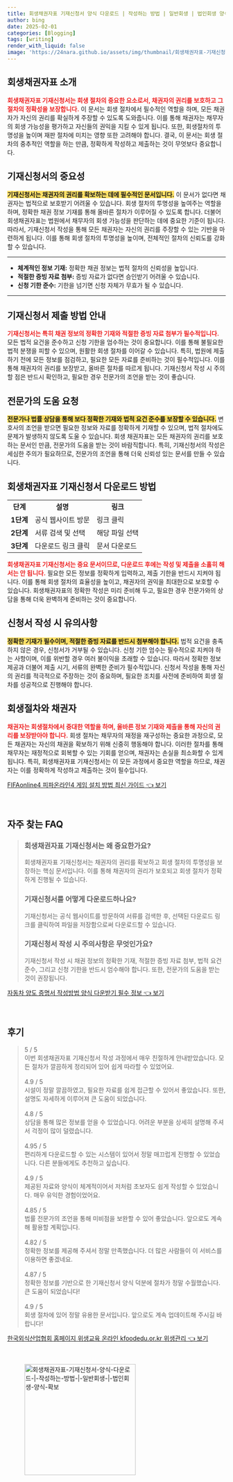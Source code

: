 ```yaml
---
title: 회생채권자표 기재신청서 양식 다운로드 | 작성하는 방법 | 일반회생 | 법인회생 양식 확보
author: bing
date: 2025-02-01
categories: [Blogging]
tags: [writing]
render_with_liquid: false
image: 'https://24nara.github.io/assets/img/thumbnail/회생채권자표-기재신청서-양식-다운로드-|-작성하는-방법-|-일반회생-|-법인회생-양식-확보.webp'
---
```



<h2 id='회생채권자표_소개'>회생채권자표 소개</h2>

<p><b><span style="color: #ee2323;">회생채권자표 기재신청서는 회생 절차의 중요한 요소로서, 채권자의 권리를 보호하고 그 절차의 정확성을 보장합니다.</span></b> 이 문서는 회생 절차에서 필수적인 역할을 하며, 모든 채권자가 자신의 권리를 확실하게 주장할 수 있도록 도와줍니다. 이를 통해 채권자는 채무자의 회생 가능성을 평가하고 자신들의 권익을 지킬 수 있게 됩니다. 또한, 회생절차의 투명성을 높이며 재판 절차에 미치는 영향 또한 고려해야 합니다. 결국, 이 문서는 회생 절차의 중추적인 역할을 하는 만큼, 정확하게 작성하고 제출하는 것이 무엇보다 중요합니다.</p>

<h2 id='기재신청서_중요성'>기재신청서의 중요성</h2>

<p><b><span style="background-color: #ffe066;">기재신청서는 채권자의 권리를 확보하는 데에 필수적인 문서입니다.</span></b> 이 문서가 없다면 채권자는 법적으로 보호받기 어려울 수 있습니다. 회생 절차의 투명성을 높여주는 역할을 하며, 정확한 채권 정보 기재를 통해 올바른 절차가 이루어질 수 있도록 합니다. 더불어 회생채권자표는 법원에서 채무자의 회생 가능성을 판단하는 데에 중요한 기준이 됩니다. 따라서, 기재신청서 작성을 통해 모든 채권자는 자신의 권리를 주장할 수 있는 기반을 마련하게 됩니다. 이를 통해 회생 절차의 투명성을 높이며, 전체적인 절차의 신뢰도를 강화할 수 있습니다.</p>

<hr />

<ul>
    <li><b>체계적인 정보 기재:</b> 정확한 채권 정보는 법적 절차의 신뢰성을 높입니다.</li>
    <li><b>적절한 증빙 자료 첨부:</b> 증빙 자료가 없다면 승인받기 어려울 수 있습니다.</li>
    <li><b>신청 기한 준수:</b> 기한을 넘기면 신청 자체가 무효가 될 수 있습니다.</li>
</ul>

<hr />

<h2 id='제출방법_안내'>기재신청서 제출 방법 안내</h2>

<p><b><span style="color: #ee2323;">기재신청서는 특히 채권 정보의 정확한 기재와 적절한 증빙 자료 첨부가 필수적입니다.</span></b> 모든 법적 요건을 준수하고 신청 기한을 엄수하는 것이 중요합니다. 이를 통해 불필요한 법적 분쟁을 피할 수 있으며, 원활한 회생 절차를 이어갈 수 있습니다. 특히, 법원에 제출하기 전에 모든 정보를 점검하고, 필요한 모든 자료를 준비하는 것이 필수적입니다. 이를 통해 채권자의 권리를 보장받고, 올바른 절차를 따르게 됩니다. 기재신청서 작성 시 주의할 점은 반드시 확인하고, 필요한 경우 전문가의 조언을 받는 것이 좋습니다.</p>

<h2 id='전문가의_도움'>전문가의 도움 요청</h2>

<p><b><span style="background-color: #ffe066;">전문가나 법률 상담을 통해 보다 정확한 기재와 법적 요건 준수를 보장할 수 있습니다.</span></b> 변호사의 조언을 받으면 필요한 정보와 자료를 정확하게 기재할 수 있으며, 법적 절차에도 문제가 발생하지 않도록 도울 수 있습니다. 회생 채권자표는 모든 채권자의 권리를 보호하는 문서인 만큼, 전문가의 도움을 받는 것이 바람직합니다. 특히, 기재신청서의 작성은 세심한 주의가 필요하므로, 전문가의 조언을 통해 더욱 신뢰성 있는 문서를 만들 수 있습니다.</p>

<h2 id='다운로드_방법'>회생채권자표 기재신청서 다운로드 방법</h2>

<table>
    <tr>
        <td style="text-align: center; height: 17px;"><b>단계</b></td>
        <td style="text-align: center; height: 17px;"><b>설명</b></td>
        <td style="text-align: center; height: 17px;"><b>링크</b></td>
    </tr>
    <tr>
        <td style="text-align: center; height: 17px;"><b>1단계</b></td>
        <td>공식 웹사이트 방문</td>
        <td>링크 클릭</td>
    </tr>
    <tr>
        <td style="text-align: center; height: 17px;"><b>2단계</b></td>
        <td>서류 검색 및 선택</td>
        <td>해당 파일 선택</td>
    </tr>
    <tr>
        <td style="text-align: center; height: 17px;"><b>3단계</b></td>
        <td>다운로드 링크 클릭</td>
        <td>문서 다운로드</td>
    </tr>
</table>

<p><b><span style="color: #ee2323;">회생채권자표 기재신청서는 중요 문서이므로, 다운로드 후에는 작성 및 제출을 소홀히 해서는 안 됩니다.</span></b> 필요한 모든 정보를 정확하게 입력하고, 제출 기한을 반드시 지켜야 됩니다. 이를 통해 회생 절차의 효율성을 높이고, 채권자의 권익을 최대한으로 보호할 수 있습니다. 회생채권자표의 정확한 작성은 미리 준비해 두고, 필요한 경우 전문가와의 상담을 통해 더욱 완벽하게 준비하는 것이 중요합니다.</p>

<h2 id='신청서_유의사항'>신청서 작성 시 유의사항</h2>

<p><b><span style="background-color: #ffe066;">정확한 기재가 필수이며, 적절한 증빙 자료를 반드시 첨부해야 합니다.</span></b> 법적 요건을 충족하지 않은 경우, 신청서가 거부될 수 있습니다. 신청 기한 엄수는 필수적으로 지켜야 하는 사항이며, 이를 위반할 경우 여러 불이익을 초래할 수 있습니다. 따라서 정확한 정보 제공과 더불어 제출 시기, 서류의 완벽한 준비가 필수적입니다. 신청서 작성을 통해 자신의 권리를 적극적으로 주장하는 것이 중요하며, 필요한 조치를 사전에 준비하여 회생 절차를 성공적으로 진행해야 합니다.</p>

<h2 id='회생절차와_채권자'>회생절차와 채권자</h2>

<p><b><span style="color: #ee2323;">채권자는 회생절차에서 중대한 역할을 하며, 올바른 정보 기재와 제출을 통해 자신의 권리를 보장받아야 합니다.</span></b> 회생 절차는 채무자의 재정을 재구성하는 중요한 과정으로, 모든 채권자는 자신의 채권을 확보하기 위해 신중히 행동해야 합니다. 이러한 절차를 통해 채무자는 재정적으로 회복할 수 있는 기회를 얻으며, 채권자는 손실을 최소화할 수 있게 됩니다. 특히, 회생채권자표 기재신청서는 이 모든 과정에서 중요한 역할을 하므로, 채권자는 이를 정확하게 작성하고 제출하는 것이 필수입니다.</p>


<p><a class="click-button" title="FIFAonline4 피파온라인4 게임 설치 방법 최신 가이드" href="https://24nara.github.io/posts/FIFAonline4-%ED%94%BC%ED%8C%8C%EC%98%A8%EB%9D%BC%EC%9D%B84-%EA%B2%8C%EC%9E%84-%EC%84%A4%EC%B9%98-%EB%B0%A9%EB%B2%95-%EC%B5%9C%EC%8B%A0-%EA%B0%80%EC%9D%B4%EB%93%9C/" rel="dofollow">FIFAonline4 피파온라인4 게임 설치 방법 최신 가이드 👈 보기</a></p><br>
<h2 id='자주_찾는_FAQ'>자주 찾는 FAQ</h2>
<div itemscope="" itemtype="https://schema.org/FAQPage"> 
<blockquote> 
<div itemscope="" itemprop="mainEntity" itemtype="https://schema.org/Question"> 
<h3 itemprop="name">회생채권자표 기재신청서는 왜 중요한가요?</h3> 
<div itemscope="" itemprop="acceptedAnswer" itemtype="https://schema.org/Answer"> 
<span itemprop="text"> <p>회생채권자표 기재신청서는 채권자의 권리를 확보하고 회생 절차의 투명성을 보장하는 핵심 문서입니다. 이를 통해 채권자의 권리가 보호되고 회생 절차가 정확하게 진행될 수 있습니다.</p> </span> 
</div> 
</div> 

<div itemscope="" itemprop="mainEntity" itemtype="https://schema.org/Question"> 
<h3 itemprop="name">기재신청서를 어떻게 다운로드하나요?</h3> 
<div itemscope="" itemprop="acceptedAnswer" itemtype="https://schema.org/Answer"> 
<span itemprop="text"> <p>기재신청서는 공식 웹사이트를 방문하여 서류를 검색한 후, 선택된 다운로드 링크를 클릭하여 파일을 저장함으로써 다운로드할 수 있습니다.</p> </span> 
</div> 
</div> 

<div itemscope="" itemprop="mainEntity" itemtype="https://schema.org/Question"> 
<h3 itemprop="name">기재신청서 작성 시 주의사항은 무엇인가요?</h3> 
<div itemscope="" itemprop="acceptedAnswer" itemtype="https://schema.org/Answer"> 
<span itemprop="text"> <p>기재신청서 작성 시 채권 정보의 정확한 기재, 적절한 증빙 자료 첨부, 법적 요건 준수, 그리고 신청 기한을 반드시 엄수해야 합니다. 또한, 전문가의 도움을 받는 것이 권장됩니다.</p> </span> 
</div> 
</div> 
</blockquote> 
</div>
<p><a class="click-button" title="자동차 양도 증명서 작성방법 양식 다운받기 필수 정보" href="https://24nara.github.io/posts/%EC%9E%90%EB%8F%99%EC%B0%A8-%EC%96%91%EB%8F%84-%EC%A6%9D%EB%AA%85%EC%84%9C-%EC%9E%91%EC%84%B1%EB%B0%A9%EB%B2%95-%EC%96%91%EC%8B%9D-%EB%8B%A4%EC%9A%B4%EB%B0%9B%EA%B8%B0-%ED%95%84%EC%88%98-%EC%A0%95%EB%B3%B4/" rel="dofollow">자동차 양도 증명서 작성방법 양식 다운받기 필수 정보 👈 보기</a></p><br>
<h2 id='후기'>후기</h2>
<div itemscope itemtype="https://schema.org/Product">
  <blockquote>
  <div itemprop="review" itemscope itemtype="https://schema.org/Review">
      <div itemprop="reviewRating" itemscope itemtype="https://schema.org/Rating"> <span itemprop="ratingValue">5</span> / <span itemprop="bestRating">5</span> </div>
      <span itemprop="reviewBody">이번 회생채권자표 기재신청서 작성 과정에서 매우 친절하게 안내받았습니다. 모든 절차가 깔끔하게 정리되어 있어 쉽게 따라할 수 있었어요.</span>
  </div>
  <br>
  <div itemprop="review" itemscope itemtype="https://schema.org/Review">
      <div itemprop="reviewRating" itemscope itemtype="https://schema.org/Rating"> <span itemprop="ratingValue">4.9</span> / <span itemprop="bestRating">5</span> </div>
      <span itemprop="reviewBody">시설이 정말 깔끔하였고, 필요한 자료를 쉽게 접근할 수 있어서 좋았습니다. 또한, 설명도 자세하게 이루어져 큰 도움이 되었습니다.</span>
  </div>
  <br>
  <div itemprop="review" itemscope itemtype="https://schema.org/Review">
      <div itemprop="reviewRating" itemscope itemtype="https://schema.org/Rating"> <span itemprop="ratingValue">4.8</span> / <span itemprop="bestRating">5</span> </div>
      <span itemprop="reviewBody">상담을 통해 많은 정보를 얻을 수 있었습니다. 어려운 부분을 상세히 설명해 주셔서 걱정이 많이 덜렸습니다.</span>
  </div>
  <br>
  <div itemprop="review" itemscope itemtype="https://schema.org/Review">
      <div itemprop="reviewRating" itemscope itemtype="https://schema.org/Rating"> <span itemprop="ratingValue">4.95</span> / <span itemprop="bestRating">5</span> </div>
      <span itemprop="reviewBody">편리하게 다운로드할 수 있는 시스템이 있어서 정말 매끄럽게 진행할 수 있었습니다. 다른 분들에게도 추천하고 싶습니다.</span>
  </div>
  <br>
  <div itemprop="review" itemscope itemtype="https://schema.org/Review">
      <div itemprop="reviewRating" itemscope itemtype="https://schema.org/Rating"> <span itemprop="ratingValue">4.9</span> / <span itemprop="bestRating">5</span> </div>
      <span itemprop="reviewBody">제공된 자료와 양식이 체계적이어서 저처럼 초보자도 쉽게 작성할 수 있었습니다. 매우 유익한 경험이었어요.</span>
  </div>
  <br>
  <div itemprop="review" itemscope itemtype="https://schema.org/Review">
      <div itemprop="reviewRating" itemscope itemtype="https://schema.org/Rating"> <span itemprop="ratingValue">4.85</span> / <span itemprop="bestRating">5</span> </div>
      <span itemprop="reviewBody">법률 전문가의 조언을 통해 미비점을 보완할 수 있어 좋았습니다. 앞으로도 계속해 활용할 계획입니다.</span>
  </div>
  <br>
  <div itemprop="review" itemscope itemtype="https://schema.org/Review">
      <div itemprop="reviewRating" itemscope itemtype="https://schema.org/Rating"> <span itemprop="ratingValue">4.82</span> / <span itemprop="bestRating">5</span> </div>
      <span itemprop="reviewBody">정확한 정보를 제공해 주셔서 정말 만족했습니다. 더 많은 사람들이 이 서비스를 이용하면 좋겠네요.</span>
  </div>
  <br>
  <div itemprop="review" itemscope itemtype="https://schema.org/Review">
      <div itemprop="reviewRating" itemscope itemtype="https://schema.org/Rating"> <span itemprop="ratingValue">4.87</span> / <span itemprop="bestRating">5</span> </div>
      <span itemprop="reviewBody">정확한 정보를 기반으로 한 기재신청서 양식 덕분에 절차가 정말 수월했습니다. 큰 도움이 되었습니다!</span>
  </div>
  <br>
  <div itemprop="review" itemscope itemtype="https://schema.org/Review">
      <div itemprop="reviewRating" itemscope itemtype="https://schema.org/Rating"> <span itemprop="ratingValue">4.9</span> / <span itemprop="bestRating">5</span> </div>
      <span itemprop="reviewBody">회생 절차에 있어 정말 유용한 문서입니다. 앞으로도 계속 업데이트해 주시길 바랍니다!</span>
  </div>
  </blockquote>
</div>
<p><a class="click-button" title="한국외식산업협회 홈페이지 위생교육 온라인 kfoodedu.or.kr 위생관리" href="https://24nara.github.io/posts/%ED%95%9C%EA%B5%AD%EC%99%B8%EC%8B%9D%EC%82%B0%EC%97%85%ED%98%91%ED%9A%8C-%ED%99%88%ED%8E%98%EC%9D%B4%EC%A7%80-%EC%9C%84%EC%83%9D%EA%B5%90%EC%9C%A1-%EC%98%A8%EB%9D%BC%EC%9D%B8-kfoodedu.or.kr-%EC%9C%84%EC%83%9D%EA%B4%80%EB%A6%AC/" rel="dofollow">한국외식산업협회 홈페이지 위생교육 온라인 kfoodedu.or.kr 위생관리 👈 보기</a></p><br>
<figure class="image"><img src="https://24nara.github.io/assets/img/thumbnail/회생채권자표-기재신청서-양식-다운로드-|-작성하는-방법-|-일반회생-|-법인회생-양식-확보.webp" alt="회생채권자표-기재신청서-양식-다운로드-|-작성하는-방법-|-일반회생-|-법인회생-양식-확보" width="256" height="256"></figure>